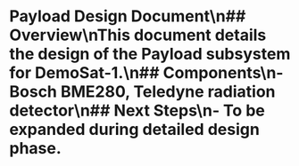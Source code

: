 # Payload Design Document\n## Overview\nThis document details the design of the Payload subsystem for DemoSat-1.\n## Components\n- Bosch BME280, Teledyne radiation detector\n## Next Steps\n- To be expanded during detailed design phase.

